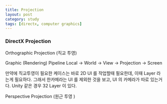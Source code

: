 ```yaml
---
title: Projection
layout: post
category: study
tags: [directx, computer graphics]
---
```


### DirectX Projection

Orthographic Projection (직교 투영)

Graphic (Rendering) Pipeline
Local -> World -> View -> Projection -> Screen

만약에 직교투영이 필요한 케이스는 바로 2D UI 를 작업할때 필요한데, 이때 Layer 라는게 필요하다.
그래서 한카메라는 UI 를 제외한 것을 보고, UI 의 카메라가 따로 있는거다.
Unity 같은 경우 32 Layer 이 있다.


Perspective Projection (원근 투영 )